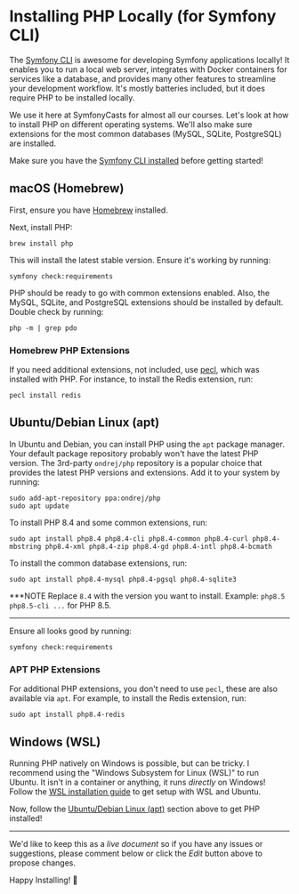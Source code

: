 # Installing PHP Locally (for Symfony CLI)

The [Symfony CLI](https://symfony.com/doc/current/setup/symfony_cli.html) is awesome for developing Symfony
applications locally! It enables you to run a local web server, integrates with Docker containers for
services like a database, and provides many other features to streamline your development workflow.
It's mostly batteries included, but it does require PHP to be installed locally.

We use it here at SymfonyCasts for almost all our courses. Let's look at how to install PHP on different
operating systems. We'll also make sure extensions for the most common databases (MySQL, SQLite, PostgreSQL)
are installed.

Make sure you have the [Symfony CLI installed](https://symfony.com/download) before getting started!

## macOS (Homebrew)

First, ensure you have [Homebrew](https://brew.sh) installed.

Next, install PHP:

```terminal
brew install php
```

This will install the latest stable version. Ensure it's working by running:

```terminal
symfony check:requirements
```

PHP should be ready to go with common extensions enabled. Also, the MySQL, SQLite, and PostgreSQL extensions
should be installed by default. Double check by running:

```terminal
php -m | grep pdo
```

### Homebrew PHP Extensions

If you need additional extensions, not included, use [pecl](https://pecl.php.net/), which was installed with PHP.
For instance, to install the Redis extension, run:

```terminal
pecl install redis
```

## Ubuntu/Debian Linux (apt)

In Ubuntu and Debian, you can install PHP using the `apt` package manager. Your default package repository probably
won't have the latest PHP version. The 3rd-party `ondrej/php` repository is a popular choice that provides
the latest PHP versions and extensions. Add it to your system by running:

```terminal
sudo add-apt-repository ppa:ondrej/php
sudo apt update
```

To install PHP 8.4 and some common extensions, run:

```terminal
sudo apt install php8.4 php8.4-cli php8.4-common php8.4-curl php8.4-mbstring php8.4-xml php8.4-zip php8.4-gd php8.4-intl php8.4-bcmath 
```

To install the common database extensions, run:

```terminal
sudo apt install php8.4-mysql php8.4-pgsql php8.4-sqlite3
```

***NOTE
Replace `8.4` with the version you want to install. Example: `php8.5 php8.5-cli ...` for PHP 8.5.
***

Ensure all looks good by running:

```terminal
symfony check:requirements
```

### APT PHP Extensions

For additional PHP extensions, you don't need to use `pecl`, these are also available via `apt`. For example, to install
the Redis extension, run:

```terminal
sudo apt install php8.4-redis
```

## Windows (WSL)

Running PHP natively on Windows is possible, but can be tricky. I recommend using the "Windows Subsystem for Linux
(WSL)" to run Ubuntu. It isn't in a container or anything, it runs *directly* on Windows! Follow the
[WSL installation guide](https://learn.microsoft.com/en-us/windows/wsl/install) to get setup with WSL and Ubuntu.

Now, follow the [Ubuntu/Debian Linux (apt)](#ubuntu-debian-linux-apt) section above to get PHP installed!

---

We'd like to keep this as a *live document* so if you have any issues or suggestions, please comment below or
click the *Edit* button above to propose changes.

Happy Installing! 🚀
